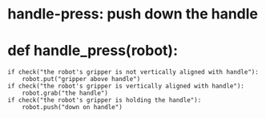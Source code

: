 # handle-press: push down the handle
# def handle_press(robot):
    if check("the robot's gripper is not vertically aligned with handle"):
        robot.put("gripper above handle")
    if check("the robot's gripper is vertically aligned with handle"):
        robot.grab("the handle")
    if check("the robot's gripper is holding the handle"):
        robot.push("down on handle")